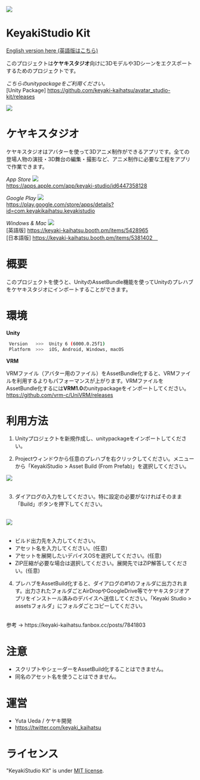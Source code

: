 <img src="https://avatar-studio.s3.ap-northeast-1.amazonaws.com/avatar_studio-kit/readme/title.png">
<br>

# KeyakiStudio Kit

[English version here (英語版はこちら)](locals/README_en.md)

このプロジェクトは**ケヤキスタジオ**向けに3Dモデルや3Dシーンをエクスポートするためのプロジェクトです。

*こちらのunitypackageをご利用ください。*
<br>
[Unity Package]
https://github.com/keyaki-kaihatsu/avatar_studio-kit/releases

<img src="https://skillicons.dev/icons?i=unity">
<br>

# ケヤキスタジオ

ケヤキスタジオはアバターを使って3Dアニメ制作ができるアプリです。全ての登場人物の演技・3D舞台の編集・撮影など、アニメ制作に必要な工程をアプリで作業できます。
<br>

*App Store*
<img src="https://skillicons.dev/icons?i=apple">
<br>
https://apps.apple.com/app/keyaki-studio/id6447358128

*Google Play*
<img src="https://skillicons.dev/icons?i=androidstudio">
<br>
https://play.google.com/store/apps/details?id=com.keyakikaihatsu.keyakistudio

*Windows & Mac*
<img src="https://skillicons.dev/icons?i=windows,apple">
<br>
[英語版]
https://keyaki-kaihatsu.booth.pm/items/5428965
<br>
[日本語版]
https://keyaki-kaihatsu.booth.pm/items/5381402　

# 概要

このプロジェクトを使うと、UnityのAssetBundle機能を使ってUnityのプレハブをケヤキスタジオにインポートすることができます。

# 環境

**Unity**
```bash
 Version   >>>  Unity 6 (6000.0.25f1)
 Platform  >>>  iOS, Android, Windows, macOS
```

**VRM**

VRMファイル（アバター用のファイル）をAssetBundle化すると、VRMファイルを利用するよりもパフォーマンスが上がります。VRMファイルをAssetBundle化するには**VRM1.0**のunitypackageをインポートしてください。
<br>
https://github.com/vrm-c/UniVRM/releases

# 利用方法

1. Unityプロジェクトを新規作成し、unitypackageをインポートしてください。

2. Projectウィンドウから任意のプレハブを右クリックしてください。メニューから「KeyakiStudio > Asset Build (From Prefab)」を選択してください。

<img src="https://avatar-studio.s3.ap-northeast-1.amazonaws.com/avatar_studio-kit/readme/feature-05.png">
<br>
<br>

3. ダイアログの入力をしてください。特に設定の必要がなければそのまま「Build」ボタンを押下してください。
<br>

<img src="https://avatar-studio.s3.ap-northeast-1.amazonaws.com/avatar_studio-kit/readme/feature-06.png">
<br>
<br>

* ビルド出力先を入力してください。
* アセット名を入力してください。(任意)
* アセットを展開したいデバイスOSを選択してください。(任意)
* ZIP圧縮が必要な場合は選択してください。展開先ではZIP解答してください。(任意)

4. プレハブをAssetBuild化すると、ダイアログの#1のフォルダに出力されます。出力されたフォルダごとAirDropやGoogleDrive等でケヤキスタジオアプリをインストール済みのデバイスへ送信してください。「Keyaki Studio > assetsフォルダ」にフォルダごとコピーしてください。
<br>
参考 → https://keyaki-kaihatsu.fanbox.cc/posts/7841803
<br>

# 注意

* スクリプトやシェーダーをAssetBuild化することはできません。
* 同名のアセット名を使うことはできません。

# 運営

* Yuta Ueda / ケヤキ開発
* https://twitter.com/keyaki_kaihatsu

# ライセンス

"KeyakiStudio Kit" is under [MIT license](https://en.wikipedia.org/wiki/MIT_License).
